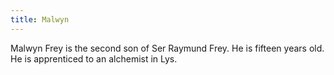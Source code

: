 ```yaml
---
title: Malwyn
---
```


Malwyn Frey is the second son of Ser Raymund Frey. He is fifteen years old. He is apprenticed to an alchemist in Lys.


